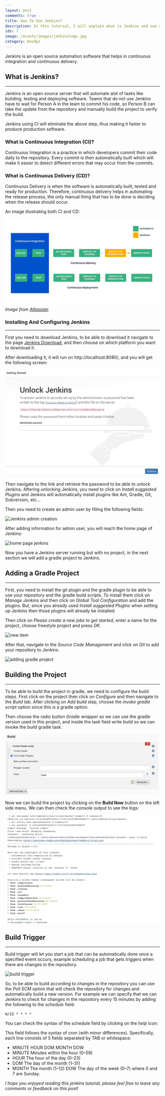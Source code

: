 ```yaml
---
layout: post
comments: true
title: How To Use Jenkins?
description: In this tutorial, I will explain what is Jenkins and use a gradle project in Jenkins as an example.
ids: 7
image: /assets/images/jenkinslogo.jpg
category: DevOps
---
```


<p class="message"> 
Jenkins is an open source automation software that helps in continuous integration and continuous delivery.
</p>

## What is Jenkins?
---

Jenkins is an open source server that will automate alot of tasks like building, testing and deploying software. Teams that do not use Jenkins have to wait for Person A in the team to commit his code, so Person B can take the update from the repository and manually build the project to verify the build. 

Jenkins using CI will eliminate the above step, thus making it faster to produce production software.

<script async src="https://pagead2.googlesyndication.com/pagead/js/adsbygoogle.js"></script>
<!-- inside posts -->
<ins class="adsbygoogle"
     style="display:block"
     data-ad-client="ca-pub-8689548599050263"
     data-ad-slot="2590272657"
     data-ad-format="auto"
     data-full-width-responsive="true"></ins>
<script>
     (adsbygoogle = window.adsbygoogle || []).push({});
</script>

### What is Continuous Integration (CI)?

Continuous Integration is a practice in which developers commit their code daily to the repository. Every commit is then automatically built which will make it easier to detect different errors that may occur from the commits.

### What is Continuous Delivery (CD)?

Continuous Delivery is when the software is automatically built, tested and ready for production. Therefore, continuous delivery helps in automating the release process, the only manual thing that has to be done is deciding when the release should occur.

An image illustrating both CI and CD:

<img src="/assets/images/cicd.jpg" data-sizes="auto" data-src="/assets/images/cicd.jpg" alt="graph of CI and CD" class="lazy-loading" data-srcset="/assets/images/cicd.jpg 300w,
    /assets/images/cicd.jpg 600w,
    /assets/images/cicd.jpg 900w">
<cite>Image from [Atlassian](https://www.atlassian.com/continuous-delivery/principles/continuous-integration-vs-delivery-vs-deployment)</cite>

### Installing And Configuring Jenkins
---

First you need to download Jenkins, to be able to download it navigate to the page [Jenkins Download](https://jenkins.io/download/), and then choose on which platform you want to download it.

After downloading it, it will run on http://localhost:8080/, and you will get the following screen:

<img data-sizes="auto" class="lazy-loading" src="/assets/images/jenkinslock.jpg" data-src="/assets/images/jenkinslock.jpg" alt="Jenkins first screen" data-srcset="/assets/images/jenkinslock.jpg 300w,
    /assets/images/jenkinslock.jpg 600w,
    /assets/images/jenkinslock.jpg 900w">

Then navigate to the link and retrieve the password to be able to unlock Jenkins. Aftering unlocking Jenkins, you need to click on *Install suggested Plugins* and Jenkins will automatically install plugins like Ant, Gradle, Git, Subversion, etc...

Then you need to create an admin user by filling the following fields:

<img data-sizes="auto" class="lazy-loading" data-src="/assets/images/adminjenkins.jpg" src="/assets/images/adminjenkins.jpg" alt="Jenkins admin creation" data-srcset="/assets/images/adminjenkins.jpg 300w,
    /assets/images/adminjenkins.jpg 600w,
    /assets/images/adminjenkins.jpg 900w">

After adding information for admin user, you will reach the home page of Jenkins:

<img data-sizes="auto" class="lazy-loading" data-src="/assets/images/jenkinshomepage.jpg" src="/assets/images/jenkinshomepage.jpg" alt="home page jenkins" data-srcset="/assets/images/jenkinshomepage.jpg 300w,
    /assets/images/jenkinshomepage.jpg 600w,
    /assets/images/jenkinshomepage.jpg 900w">

Now you have a Jenkins server running but with no project, in the next section we will add a gradle project to Jenkins.

## Adding a Gradle Project
----

First, you need to install the git plugin and the gradle plugin to be able to use your repository and the gradle build scripts. To install them click on *Manage Jenkins* and then click on *Global Tool Configuration* and add the plugins. But, since you already used *Install suggested Plugins* when setting up Jenkins then those plugins will already be installed.

Then click on *Please create a new jobs to get started*, enter a name for the project, choose freestyle project and press *OK*.

<img data-sizes="auto" class="lazy-loading"  data-src="/assets/images/jenkinsgradle.jpg" src="/assets/images/jenkinsgradle.jpg" alt="new item" data-srcset="/assets/images/jenkinsgradle.jpg 300w,
    /assets/images/jenkinsgradle.jpg 600w,
    /assets/images/jenkinsgradle.jpg 900w">

After that, navigate to the *Source Code Management* and click on *Git* to add your repository to Jenkins.

<img data-sizes="auto" class="lazy-loading" data-src="/assets/images/gitJenkins.jpg" src="/assets/images/gitJenkins.jpg" alt="adding gradle project" data-srcset="/assets/images/gitJenkins.jpg 300w,
    /assets/images/gitJenkins.jpg 600w,
    /assets/images/gitJenkins.jpg 900w">

## Building the Project
---

To be able to build the project in gradle, we need to configure the build steps. First click on the project then click on *Configure* and then navigate to the *Build* tab. After clicking on *Add build step*, choose the *invoke gradle script* option since this is a gradle option.

Then choose the radio button *Gradle wrapper* so we can use the gradle version used in this project, and inside the task field write *build* so we can invoke the *build* gradle task.

<img data-sizes="auto" class="lazy-loading" src="/assets/images/gradlebuild.jpg" data-src="/assets/images/gradlebuild.jpg" alt="gradle build steps" data-srcset="/assets/images/gradlebuild.jpg 300w,
    /assets/images/gradlebuild.jpg 600w,
    /assets/images/gradlebuild.jpg 900w">

Now we can build the project by clicking on the **Build Now** button on the left side menu. We can then check the console output to see the logs:

<img data-sizes="auto" class="lazy-loading" src="/assets/images/consoleoutput.jpg" data-src="/assets/images/consoleoutput.jpg" alt="console output" data-srcset="/assets/images/consoleoutput.jpg 300w,
    /assets/images/consoleoutput.jpg 600w,
    /assets/images/consoleoutput.jpg 900w">

## Build Trigger
---

Build trigger will let you start a job that can be automatically done once a specified event occurs, example scheduling a job that gets triggers when there are changes in the repository.

<img data-sizes="auto" class="lazy-loading" data-src="/assets/images/buildtrigger.jpg" src="/assets/images/buildtrigger.jpg" alt="build trigger" data-srcset="/assets/images/buildtrigger.jpg 300w,
    /assets/images/buildtrigger.jpg 600w,
    /assets/images/buildtrigger.jpg 900w">

So, to be able to build according to changes in the repository you can use the *Poll SCM* option that will check the repository for changes and automatically build a new version. For example we can specify that we can Jenkins to check for changes in the repository every 15 minutes by adding the following to the *schedule* field:

```
H/15 * * * *
```

You can check the syntax of the schedule field by clicking on the *help* icon:

This field follows the syntax of cron (with minor differences). Specifically, each line consists of 5 fields separated by TAB or whitespace:
- MINUTE HOUR DOM MONTH DOW
- MINUTE	Minutes within the hour (0–59)
- HOUR	    The hour of the day (0–23)
- DOM	    The day of the month (1–31)
- MONTH	    The month (1–12)
DOW	The day of the week (0–7) where 0 and 7 are Sunday.

*I hope you enjoyed reading this jenkins tutorial, please feel free to leave any comments or feedback on this post!*